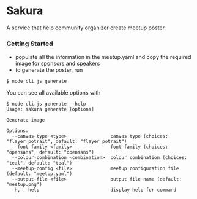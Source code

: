 # Sakura

A service that help community organizer create meetup poster.

### Getting Started
- populate all the information in the meetup.yaml and copy the required image for sponsors and speakers
- to generate the poster, run
```
$ node cli.js generate
```

You can see all available options with
```
$ node cli.js generate --help
Usage: sakura generate [options]

Generate image

Options:
  --canvas-type <type>                canvas type (choices: "flayer_potrait", default: "flayer_potrait")
  --font-family <family>              font family (choices: "opensans", default: "opensans")
  --colour-combination <combination>  colour combination (choices: "teal", default: "teal")
  --meetup-config <file>              meetup configuration file (default: "meetup.yaml")
  --output-file <file>                output file name (default: "meetup.png")
  -h, --help                          display help for command
```
